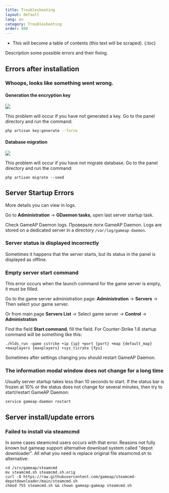 ```yaml
---
title: Troubleshooting
layout: default
lang: en
category: Troubleshooting
order: 400
---
```


* This will become a table of contents (this text will be scraped).
{:toc}

Description some possible errors and their fixing.

## Errors after installation

### Whoops, looks like something went wrong.

#### Generation the encryption key

![](/images/errors/key_generate.png)

This problem will occur if you have not generated a key. Go to the panel directory and run the command:

```bash
php artisan key:generate --force
```

#### Database migration

![](/images/errors/db_migrate.png)

This problem will occur if you have not migrate database. Go to the panel directory and run the command:

```
php artisan migrate --seed
```

## Server Startup Errors

More details you can view in logs.

Go to **Administration** -> **GDaemon tasks**, open last server startup task.

Check GameAP Daemon logs. 
Проверьте логи GameAP Daemon. Logs are stored on a dedicated server in a directory `/var/log/gameap-daemon`.

### Server status is displayed incorrectly

Sometimes it happens that the server starts, but its status in the panel is displayed as offline.

### Empty server start command

This error occurs when the launch command for the game server is empty, it must be filled.

Go to the game server administration page: **Administration** -> **Servers** -> Then select your game server.

Or from main page **Servers List** -> Select game server -> **Control** -> **Administration**

Find the field **Start command**, fill the field. For Counter-Strike 1.6 startup command will be something like this:
```
./hlds_run -game cstrike +ip {ip} +port {port} +map {default_map} +maxplayers {maxplayers} +sys_ticrate {fps}
```

Sometimes after settings changing you should restart GameAP Daemon.

### The information modal window does not change for a long time

Usually server startup takes less than 10 seconds to start. If the status bar is frozen at 10% or the status does not 
change for several minutes, then try to start/restart GameAP Daemon:
```
service gameap-daemon restart
```
## Server install/update errors

### Failed to install via steamcmd

In some cases steamcmd users occurs with that error. Reasons not fully known but gameap support alternative download system called "depot downloader". All what you need is replace original file steamcmd.sh to alternative:

```
cd /srv/gameap/steamcmd
mv steamcmd.sh steamcmd.sh.orig
curl -O https://raw.githubusercontent.com/gameap/steamcmd-depotdownloader/main/steamcmd.sh
chmod 755 steamcmd.sh && chown gameap:gameap steamcmd.sh
```
